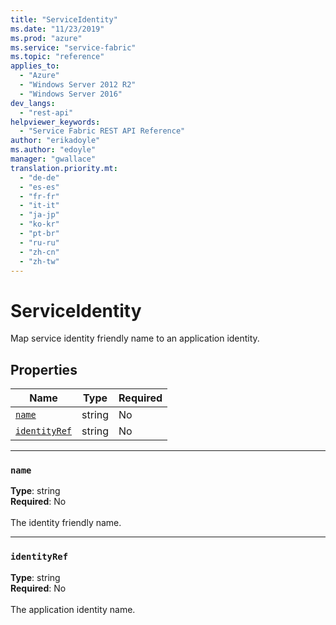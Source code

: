 ```yaml
---
title: "ServiceIdentity"
ms.date: "11/23/2019"
ms.prod: "azure"
ms.service: "service-fabric"
ms.topic: "reference"
applies_to: 
  - "Azure"
  - "Windows Server 2012 R2"
  - "Windows Server 2016"
dev_langs: 
  - "rest-api"
helpviewer_keywords: 
  - "Service Fabric REST API Reference"
author: "erikadoyle"
ms.author: "edoyle"
manager: "gwallace"
translation.priority.mt: 
  - "de-de"
  - "es-es"
  - "fr-fr"
  - "it-it"
  - "ja-jp"
  - "ko-kr"
  - "pt-br"
  - "ru-ru"
  - "zh-cn"
  - "zh-tw"
---
```

# ServiceIdentity

Map service identity friendly name to an application identity.

## Properties
| Name | Type | Required |
| --- | --- | --- |
| [`name`](#name) | string | No |
| [`identityRef`](#identityref) | string | No |

____
### `name`
__Type__: string <br/>
__Required__: No<br/>
<br/>
The identity friendly name.

____
### `identityRef`
__Type__: string <br/>
__Required__: No<br/>
<br/>
The application identity name.
